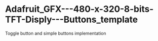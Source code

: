 # Adafruit_GFX---480-x-320-8-bits-TFT-Disply---Buttons_template
Toggle button and simple buttons implementation  
